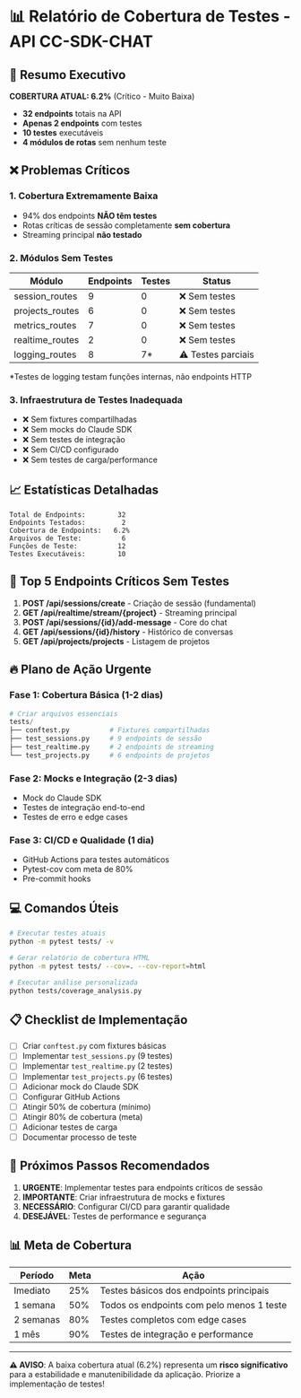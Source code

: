 # 📊 Relatório de Cobertura de Testes - API CC-SDK-CHAT

## 🚨 **Resumo Executivo**

**COBERTURA ATUAL: 6.2%** (Crítico - Muito Baixa)

- **32 endpoints** totais na API
- **Apenas 2 endpoints** com testes
- **10 testes** executáveis
- **4 módulos de rotas** sem nenhum teste

## ❌ **Problemas Críticos**

### 1. **Cobertura Extremamente Baixa**
- 94% dos endpoints **NÃO têm testes**
- Rotas críticas de sessão completamente **sem cobertura**
- Streaming principal **não testado**

### 2. **Módulos Sem Testes**
| Módulo | Endpoints | Testes | Status |
|--------|-----------|--------|--------|
| session_routes | 9 | 0 | ❌ Sem testes |
| projects_routes | 6 | 0 | ❌ Sem testes |
| metrics_routes | 7 | 0 | ❌ Sem testes |
| realtime_routes | 2 | 0 | ❌ Sem testes |
| logging_routes | 8 | 7* | ⚠️ Testes parciais |

*Testes de logging testam funções internas, não endpoints HTTP

### 3. **Infraestrutura de Testes Inadequada**
- ❌ Sem fixtures compartilhadas
- ❌ Sem mocks do Claude SDK
- ❌ Sem testes de integração
- ❌ Sem CI/CD configurado
- ❌ Sem testes de carga/performance

## 📈 **Estatísticas Detalhadas**

```
Total de Endpoints:        32
Endpoints Testados:         2
Cobertura de Endpoints:   6.2%
Arquivos de Teste:          6
Funções de Teste:          12
Testes Executáveis:        10
```

## 🎯 **Top 5 Endpoints Críticos Sem Testes**

1. **POST /api/sessions/create** - Criação de sessão (fundamental)
2. **GET /api/realtime/stream/{project}** - Streaming principal
3. **POST /api/sessions/{id}/add-message** - Core do chat
4. **GET /api/sessions/{id}/history** - Histórico de conversas
5. **GET /api/projects/projects** - Listagem de projetos

## 🔥 **Plano de Ação Urgente**

### Fase 1: Cobertura Básica (1-2 dias)
```python
# Criar arquivos essenciais
tests/
├── conftest.py          # Fixtures compartilhadas
├── test_sessions.py     # 9 endpoints de sessão
├── test_realtime.py     # 2 endpoints de streaming
└── test_projects.py     # 6 endpoints de projetos
```

### Fase 2: Mocks e Integração (2-3 dias)
- Mock do Claude SDK
- Testes de integração end-to-end
- Testes de erro e edge cases

### Fase 3: CI/CD e Qualidade (1 dia)
- GitHub Actions para testes automáticos
- Pytest-cov com meta de 80%
- Pre-commit hooks

## 💻 **Comandos Úteis**

```bash
# Executar testes atuais
python -m pytest tests/ -v

# Gerar relatório de cobertura HTML
python -m pytest tests/ --cov=. --cov-report=html

# Executar análise personalizada
python tests/coverage_analysis.py
```

## 📋 **Checklist de Implementação**

- [ ] Criar `conftest.py` com fixtures básicas
- [ ] Implementar `test_sessions.py` (9 testes)
- [ ] Implementar `test_realtime.py` (2 testes)
- [ ] Implementar `test_projects.py` (6 testes)
- [ ] Adicionar mock do Claude SDK
- [ ] Configurar GitHub Actions
- [ ] Atingir 50% de cobertura (mínimo)
- [ ] Atingir 80% de cobertura (meta)
- [ ] Adicionar testes de carga
- [ ] Documentar processo de teste

## 🚀 **Próximos Passos Recomendados**

1. **URGENTE**: Implementar testes para endpoints críticos de sessão
2. **IMPORTANTE**: Criar infraestrutura de mocks e fixtures
3. **NECESSÁRIO**: Configurar CI/CD para garantir qualidade
4. **DESEJÁVEL**: Testes de performance e segurança

## 📊 **Meta de Cobertura**

| Período | Meta | Ação |
|---------|------|------|
| Imediato | 25% | Testes básicos dos endpoints principais |
| 1 semana | 50% | Todos os endpoints com pelo menos 1 teste |
| 2 semanas | 80% | Testes completos com edge cases |
| 1 mês | 90% | Testes de integração e performance |

---

**⚠️ AVISO**: A baixa cobertura atual (6.2%) representa um **risco significativo** para a estabilidade e manutenibilidade da aplicação. Priorize a implementação de testes!